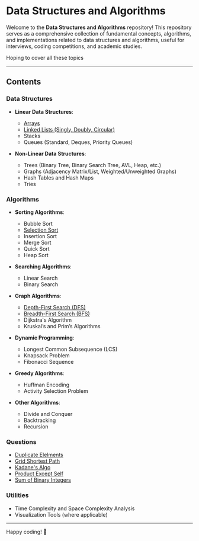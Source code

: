# Data Structures and Algorithms

Welcome to the **Data Structures and Algorithms** repository! This repository serves as a comprehensive collection of fundamental concepts, algorithms, and implementations related to data structures and algorithms, useful for interviews, coding competitions, and academic studies.

Hoping to cover all these topics

---

## **Contents**

### **Data Structures**
- **Linear Data Structures**:
  - [Arrays](https://github.com/shivesh235/dsa_prep/blob/main/Arrays.md)
  - [Linked Lists (Singly, Doubly, Circular)](https://github.com/shivesh235/dsa_prep/blob/main/Linked_Lists.md)
  - Stacks
  - Queues (Standard, Deques, Priority Queues)

- **Non-Linear Data Structures**:
  - Trees (Binary Tree, Binary Search Tree, AVL, Heap, etc.)
  - Graphs (Adjacency Matrix/List, Weighted/Unweighted Graphs)
  - Hash Tables and Hash Maps
  - Tries

### **Algorithms**
- **Sorting Algorithms**:
  - Bubble Sort
  - [Selection Sort](https://github.com/shivesh235/dsa_prep/blob/main/Selection%20Sort.md)
  - Insertion Sort
  - Merge Sort
  - Quick Sort
  - Heap Sort

- **Searching Algorithms**:
  - Linear Search
  - Binary Search

- **Graph Algorithms**:
  - [Depth-First Search (DFS)](https://github.com/shivesh235/dsa_prep/blob/main/DFS.md)
  - [Breadth-First Search (BFS)](https://github.com/shivesh235/dsa_prep/blob/main/BFS.md)
  - Dijkstra's Algorithm
  - Kruskal’s and Prim’s Algorithms

- **Dynamic Programming**:
  - Longest Common Subsequence (LCS)
  - Knapsack Problem
  - Fibonacci Sequence

- **Greedy Algorithms**:
  - Huffman Encoding
  - Activity Selection Problem

- **Other Algorithms**:
  - Divide and Conquer
  - Backtracking
  - Recursion

### **Questions**
- [Duplicate Elelments](https://github.com/shivesh235/dsa_prep/blob/main/Duplicate%20elements.md)
- [Grid Shortest Path](https://github.com/shivesh235/dsa_prep/blob/main/Grid_shortest_path.md)
- [Kadane's Algo](https://github.com/shivesh235/dsa_prep/blob/main/Kadane%20Algo.md)
- [Product Except Self](https://github.com/shivesh235/dsa_prep/blob/main/Product%20except%20self.md)
- [Sum of Binary Integers](https://github.com/shivesh235/dsa_prep/blob/main/Sum%20of%20two%20n-bit%20binary%20integers.md)

### **Utilities**
- Time Complexity and Space Complexity Analysis
- Visualization Tools (where applicable)


---

Happy coding! 🚀
